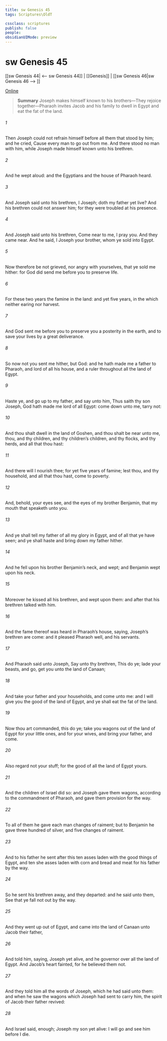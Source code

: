 ```yaml
---
title: sw Genesis 45
tags: Scriptures\OldT

cssclass: scriptures
publish: false
people:
obsidianUIMode: preview
---
```


# sw Genesis 45
[[sw Genesis 44| <-- sw Genesis 44]] | [[Genesis]] | [[sw Genesis 46|sw Genesis 46 --> ]]

[Online](https://churchofjesuschrist.org/study/scriptures/ot/gen/45?lang=eng)

> __Summary__
Joseph makes himself known to his brothers—They rejoice together—Pharaoh invites Jacob and his family to dwell in Egypt and eat the fat of the land.

###### 1 
Then Joseph could not refrain himself before all them that stood by him; and he cried, Cause every man to go out from me. And there stood no man with him, while Joseph made himself known unto his brethren.

###### 2 
And he wept aloud: and the Egyptians and the house of Pharaoh heard.

###### 3 
And Joseph said unto his brethren, I  Joseph; doth my father yet live? And his brethren could not answer him; for they were troubled at his presence.

###### 4 
And Joseph said unto his brethren, Come near to me, I pray you. And they came near. And he said, I  Joseph your brother, whom ye sold into Egypt.

###### 5 
Now therefore be not grieved, nor angry with yourselves, that ye sold me hither: for God did send me before you to preserve life.

###### 6 
For these two years  the famine  in the land: and yet  five years, in the which  neither  earing nor harvest.

###### 7 
And God sent me before you to preserve you a posterity in the earth, and to save your lives by a great deliverance.

###### 8 
So now  not you  sent me hither, but God: and he hath made me a father to Pharaoh, and lord of all his house, and a ruler throughout all the land of Egypt.

###### 9 
Haste ye, and go up to my father, and say unto him, Thus saith thy son Joseph, God hath made me lord of all Egypt: come down unto me, tarry not:

###### 10 
And thou shalt dwell in the land of Goshen, and thou shalt be near unto me, thou, and thy children, and thy children’s children, and thy flocks, and thy herds, and all that thou hast:

###### 11 
And there will I nourish thee; for yet  five years of famine; lest thou, and thy household, and all that thou hast, come to poverty.

###### 12 
And, behold, your eyes see, and the eyes of my brother Benjamin, that  my mouth that speaketh unto you.

###### 13 
And ye shall tell my father of all my glory in Egypt, and of all that ye have seen; and ye shall haste and bring down my father hither.

###### 14 
And he fell upon his brother Benjamin’s neck, and wept; and Benjamin wept upon his neck.

###### 15 
Moreover he kissed all his brethren, and wept upon them: and after that his brethren talked with him.

###### 16 
And the fame thereof was heard in Pharaoh’s house, saying, Joseph’s brethren are come: and it pleased Pharaoh well, and his servants.

###### 17 
And Pharaoh said unto Joseph, Say unto thy brethren, This do ye; lade your beasts, and go, get you unto the land of Canaan;

###### 18 
And take your father and your households, and come unto me: and I will give you the good of the land of Egypt, and ye shall eat the fat of the land.

###### 19 
Now thou art commanded, this do ye; take you wagons out of the land of Egypt for your little ones, and for your wives, and bring your father, and come.

###### 20 
Also regard not your stuff; for the good of all the land of Egypt  yours.

###### 21 
And the children of Israel did so: and Joseph gave them wagons, according to the commandment of Pharaoh, and gave them provision for the way.

###### 22 
To all of them he gave each man changes of raiment; but to Benjamin he gave three hundred  of silver, and five changes of raiment.

###### 23 
And to his father he sent after this  ten asses laden with the good things of Egypt, and ten she asses laden with corn and bread and meat for his father by the way.

###### 24 
So he sent his brethren away, and they departed: and he said unto them, See that ye fall not out by the way.

###### 25 
And they went up out of Egypt, and came into the land of Canaan unto Jacob their father,

###### 26 
And told him, saying, Joseph  yet alive, and he  governor over all the land of Egypt. And Jacob’s heart fainted, for he believed them not.

###### 27 
And they told him all the words of Joseph, which he had said unto them: and when he saw the wagons which Joseph had sent to carry him, the spirit of Jacob their father revived:

###### 28 
And Israel said,  enough; Joseph my son  yet alive: I will go and see him before I die.

